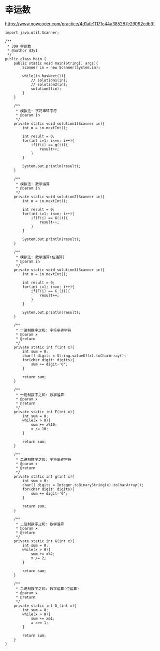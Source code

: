 # 幸运数
https://www.nowcoder.com/practice/4d1afe11171c44a385287e29092cdb3f

    import java.util.Scanner;
    
    /**
     * JD9 幸运数
     * @author d3y1
     */
    public class Main {
        public static void main(String[] args){
            Scanner in = new Scanner(System.in);
    
            while(in.hasNext()){
                // solution1(in);
                // solution2(in);
                solution3(in);
            }
        }
    
        /**
         * 模拟法: 字符串转字符
         * @param in
         */
        private static void solution1(Scanner in){
            int n = in.nextInt();
    
            int result = 0;
            for(int i=1; i<=n; i++){
                if(f(i) == g(i)){
                    result++;
                }
            }
    
            System.out.println(result);
        }
    
        /**
         * 模拟法: 数学运算
         * @param in
         */
        private static void solution2(Scanner in){
            int n = in.nextInt();
    
            int result = 0;
            for(int i=1; i<=n; i++){
                if(F(i) == G(i)){
                    result++;
                }
            }
    
            System.out.println(result);
        }
    
        /**
         * 模拟法: 数学运算(位运算)
         * @param in
         */
        private static void solution3(Scanner in){
            int n = in.nextInt();
    
            int result = 0;
            for(int i=1; i<=n; i++){
                if(F(i) == G_(i)){
                    result++;
                }
            }
    
            System.out.println(result);
        }
    
        /**
         * 十进制数字之和: 字符串转字符
         * @param x
         * @return
         */
        private static int f(int x){
            int sum = 0;
            char[] digits = String.valueOf(x).toCharArray();
            for(char digit: digits){
                sum += digit-'0';
            }
    
            return sum;
        }
    
        /**
         * 十进制数字之和: 数学运算
         * @param x
         * @return
         */
        private static int F(int x){
            int sum = 0;
            while(x > 0){
                sum += x%10;
                x /= 10;
            }
    
            return sum;
        }
    
        /**
         * 二进制数字之和: 字符串转字符
         * @param x
         * @return
         */
        private static int g(int x){
            int sum = 0;
            char[] digits = Integer.toBinaryString(x).toCharArray();
            for(char digit: digits){
                sum += digit-'0';
            }
    
            return sum;
        }
    
        /**
         * 二进制数字之和: 数学运算
         * @param x
         * @return
         */
        private static int G(int x){
            int sum = 0;
            while(x > 0){
                sum += x%2;
                x /= 2;
            }
    
            return sum;
        }
    
        /**
         * 二进制数字之和: 数学运算(位运算)
         * @param x
         * @return
         */
        private static int G_(int x){
            int sum = 0;
            while(x > 0){
                sum += x&1;
                x >>= 1;
            }
    
            return sum;
        }
    }
    

